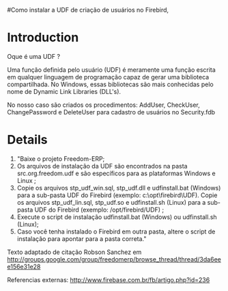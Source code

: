 #Como instalar a UDF de criação de usuários no Firebird,

# Introduction #

Oque é uma UDF ?

Uma função definida pelo usuário (UDF) é meramente uma função escrita em qualquer linguagem de programação capaz de gerar uma biblioteca compartilhada. No Windows, essas bibliotecas são mais conhecidas pelo nome de Dynamic Link Libraries (DLL's).

No nosso caso são criados os procedimentos: AddUser, CheckUser, ChangePassword e DeleteUser para cadastro de usuários no Security.fdb

# Details #

  1. "Baixe o projeto Freedom-ERP;
  1. Os arquivos de instalação da UDF são encontrados na pasta src.org.freedom.udf e são específicos para as plataformas Windows e Linux ;
  1. Copie os arquivos stp\_udf\_win.sql, stp\_udf.dll e udfinstall.bat (Windows) para a sub-pasta UDF do Firebird (exemplo: c:\opt\firebird\UDF). Copie os arquivos stp\_udf\_lin.sql, stp\_udf.so e udfinstall.sh (Linux) para a sub-pasta UDF do Firebird (exemplo: /opt/firebird/UDF) ;
  1. Execute o script de instalação udfinstall.bat (Windows) ou udfinstall.sh (Linux);
  1. Caso você tenha instalado o Firebird em outra pasta, altere o script de instalação para apontar para a pasta correta."

Texto adaptado de citação Robson Sanchez em http://groups.google.com/group/freedomerp/browse_thread/thread/3da6eee156e31e28

Referencias externas: http://www.firebase.com.br/fb/artigo.php?id=236
